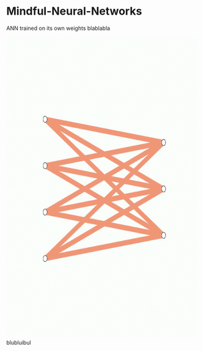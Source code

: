# Mindful-Neural-Networks
ANN trained on its own weights
blablabla

<img src="https://github.com/bhaecker/Mindful-Neural-Networks/blob/master/graphics/plasticity.gif" width="500" height="790">
blubluibul
